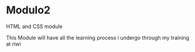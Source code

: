 # Modulo2
HTML and CSS module

This Module will have all the learning process i undergo through my training at riwi

